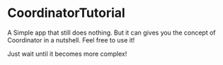 # CoordinatorTutorial

A Simple app that still does nothing. But it can gives you the concept of Coordinator in a nutshell. Feel free to use it!

Just wait until it becomes more complex!
